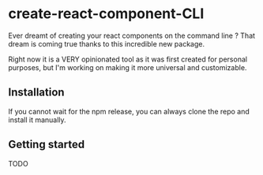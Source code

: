 # create-react-component-CLI
Ever dreamt of creating your react components on the command line ? That dream is coming true thanks to this incredible new package.

Right now it is a VERY opinionated tool as it was first created for personal purposes, but I'm working on making it more universal and customizable.

## Installation
If you cannot wait for the npm release, you can always clone the repo and install it manually.

## Getting started
TODO
